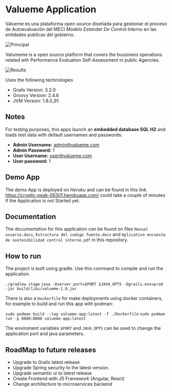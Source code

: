 Valueme Application
=======

Valueme es una plataforma open source diseñada para gestionar el proceso de Autoevaluación del MECI *Modelo Estandar De Control Interno* en las entidades publicas del gobierno.

![Principal](http://i.imgur.com/fWPhckp.png)

Valumeme is a open source platform that covers the bussiness operations related wth Performance Evaluation Self-Assessment in public Agencies. 

![Results](http://i.imgur.com/Lr20efS.png)

Uses the following technologies

* Grails Version: 3.2.0
* Groovy Version: 2.4.6
* JVM Version: 1.8.0_91

## Notes
For testing purposes, this apps launch an **embedded database SQL H2** and loads test data with default usernames and passwords:

- **Admin Username:** admin@valueme.com
- **Admin Password:** 1
- **User Username:** user@valueme.com
- **User password:** 1

## Demo App
The demo App is deployed on *Heroku* and can be found in this link https://cryptic-peak-06301.herokuapp.com/ could take a couple of minutes if the Application is not Started yet.

## Documentation

The documentation for this application can be found on files `Manual usuario.docx`, `Estructura del codigo fuente.docx` and  `Aplicativo encuesta de sostenibilidad control interno.pdf` in this repository.

## How to run

The project is built using gradle. Use this command to compile and run the application.

`./gradlew stage`
`java -Dserver.port=$PORT $JAVA_OPTS -Dgrails.env=prod -jar build/libs/valueme-1.0.jar`

There is also a `Dockerfile` for make deployments using docker containers, for example to build and run this app with podman:

`sudo podman build --tag valueme-app:latest -f ./Dockerfile`
`sudo podman run -p 8080:8080 valueme-app:latest`

The enviroment variables `$PORT` and `JAVA_OPTS` can be used to change the application port and java parameters.

## RoadMap to future releases

- Upgrade to Grails latest release
- Upgrade Spring security to the latest version.
- Upgrade semantic ui to latest release
- Create Frontend with JS Framework (Angular, React)
- Change architecture to microservices backend
